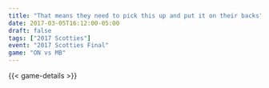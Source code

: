 ```yaml
---
title: "That means they need to pick this up and put it on their backs"
date: 2017-03-05T16:12:00-05:00
draft: false
tags: ["2017 Scotties"]
event: "2017 Scotties Final"
game: "ON vs MB"
---
```

{{< game-details >}}
<!--more--> 